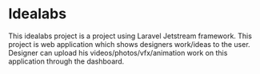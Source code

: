 # Idealabs
This idealabs project is a project using Laravel Jetstream framework. This project is web application which shows designers work/ideas to the user. Designer can upload his videos/photos/vfx/animation work on this application through the dashboard.
